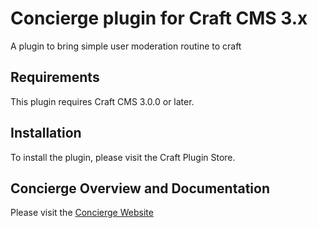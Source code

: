 # Concierge plugin for Craft CMS 3.x

A plugin to bring simple user moderation routine to craft

## Requirements

This plugin requires Craft CMS 3.0.0 or later.

## Installation

To install the plugin, please visit the Craft Plugin Store.

## Concierge Overview and Documentation

Please visit the [Concierge Website](https://concierge.olivierbon.com)
